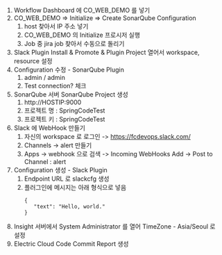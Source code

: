 1. Workflow Dashboard 에 CO_WEB_DEMO 를 넣기
2. CO_WEB_DEMO => Initialize => Create SonarQube Configuration
	1.  host 찾아서 IP 주소 넣기
	2.  CO_WEB_DEMO 의 Initialize 프로시저 실행
	3. Job 중  jira job 찾아서 수동으로 돌리기
3. Slack Plugin Install & Promote & Plugin Project 열어서 workspace, resource 설정
4. Configuration 수정 - SonarQube Plugin 
	1. admin / admin
	2. Test connection? 체크 
5. SonarQube 서버 SonarQube Project 생성
	1. http://HOSTIP:9000
	2. 프로젝트 명 : SpringCodeTest
	3. 프로젝트 키 : SpringCodeTest  
6. Slack 에 WebHook 만들기
	1. 자신의 workspace 로 로그인  ->  https://fcdevops.slack.com/
	2. Channels -> alert 만들기
	3. Apps -> webhook 으로 검색 -> Incoming WebHooks Add -> Post to Channel : alert 
7. Configuration 생성 - Slack Plugin 
	1. Endpoint URL 로 slackcfg 생성
	2. 플러그인에 메시지는 아래 형식으로 넣음
          ```
          {
             "text": "Hello, world."
          }
          ```
8. Insight 서버에서 System Administrator 를 열어 TimeZone - Asia/Seoul 로 설정   
9. Electric Cloud Code Commit Report 생성

